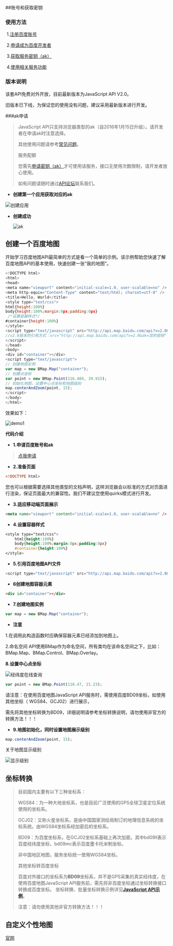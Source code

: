 ##账号和获取密钥

### 使用方法

​	1.[注册百度账号](https://passport.baidu.com/)

​	2.[申请成为百度开发者](http://lbsyun.baidu.com/apiconsole/key)

​	3.[获取服务密钥（ak）](http://lbsyun.baidu.com/apiconsole/key/create)

​	4.[使用相关服务功能](http://lbsyun.baidu.com/index.php?title=jspopular)

### 版本说明

该套API免费对外开放，目前最新版本为JavaScript API V2.0。

旧版本已下线，为保证您的使用没有问题，建议采用最新版本进行开发。

###ak申请

> JavaScript API只支持浏览器类型的ak（自2016年1月15日升级）。请开发者在申请ak时注意选择。
>
> 其他使用问题请参考[常见问题](http://lbsyun.baidu.com/index.php?title=jspopular/qa)。
>
> 服务配额
>
> 您需先[申请密钥（ak）](http://lbsyun.baidu.com/apiconsole/key?application=key)才可使用该服务，接口无使用次数限制，请开发者放心使用。
>
> 如有问题请随时通过[API论坛](http://bbs.lbsyun.baidu.com/forum.php?mod=forumdisplay&fid=5)联系我们。

- **创建第一个应用获取对应的ak**

![创建应用](img\创建应用.png)

- **创建成功**

  ![ak](img\ak.png)



## 创建一个百度地图

开始学习百度地图API最简单的方式是看一个简单的示例。该示例帮助您快速了解百度地图API的基本使用，快速创建一张“我的地图”。

```js
<!DOCTYPE html>  
<html>
<head>  
<meta name="viewport" content="initial-scale=1.0, user-scalable=no" />  
<meta http-equiv="Content-Type" content="text/html; charset=utf-8" />  
<title>Hello, World</title>  
<style type="text/css">  
html{height:100%}  
body{height:100%;margin:0px;padding:0px}  
 /*设置容器样式*/
#container{height:100%}  
</style>  
<script type="text/javascript" src="http://api.map.baidu.com/api?v=2.0&ak=您的密钥">
//v2.0版本的引用方式：src="http://api.map.baidu.com/api?v=2.0&ak=您的密钥"
</script>
</head>  
<body>  
<div id="container"></div> 
<script type="text/javascript"> 
// 创建地图实例  
var map = new BMap.Map("container");
// 创建点坐标  
var point = new BMap.Point(116.404, 39.915);
// 初始化地图，设置中心点坐标和地图级别
map.centerAndZoom(point, 15);
</script>  
</body>  
</html>
```

效果如下：

![demo1](img\demo1.png)

**代码介绍**

-  **1.申请百度账号和ak**

  > [点我申请](http://lbsyun.baidu.com/apiconsole/key)

- **2.准备页面**

```html
<!DOCTYPE html>
```

您也可以根据需要选择其他类型的文档声明，这样浏览器会以标准的方式对页面进行渲染，保证页面最大的兼容性。我们不建议您使用quirks模式进行开发。

- **3.适应移动端页面展示**

```html
<meta name="viewport" content="initial-scale=1.0, user-scalable=no" />  
```

- **4.设置容器样式**

```css
<style type="text/css">  
    html{height:100%}    
    body{height:100%;margin:0px;padding:0px}    
    #container{height:100%}    
</style> 
```

- **5.引用百度地图API文件**

```js
<script type="text/javascript" src="http://api.map.baidu.com/api?v=2.0&ak=您的密钥"></script>
```

- **6创建地图容器元素**

```html
<div id="container"></div> 
```

- **7.创建地图实例**

```js
var map = new BMap.Map("container"); 
```

- **注意**

1.在调用此构造函数时应确保容器元素已经添加到地图上。

2.命名空间 API使用BMap作为命名空间，所有类均在该命名空间之下，比如：BMap.Map、BMap.Control、BMap.Overlay。

**8.设置中心点坐标**

![经纬度在线查询](img\经纬度在线查询.png)

```js
var point = new BMap.Point(110.47, 21.23); 
```

请注意：在使用百度地图JavaScript API服务时，需使用百度BD09坐标，如使用其他坐标（ WGS84、GCJ02）进行展示，

需先将其他坐标转换为BD09，详细说明请参考坐标转换说明，请勿使用非官方的转换方法！！！

- **9.地图初始化，同时设置地图展示级别**

```js
map.centerAndZoom(point, 15);  
```

关于地图显示级别

![显示级别](img\显示级别.png)

## **坐标转换**

> 目前国内主要有以下三种坐标系：
>
> WGS84：为一种大地坐标系，也是目前广泛使用的GPS全球卫星定位系统使用的坐标系。
>
> GCJ02：又称火星坐标系，是由中国国家测绘局制订的地理信息系统的坐标系统。由WGS84坐标系经加密后的坐标系。
>
> BD09：为百度坐标系，在GCJ02坐标系基础上再次加密。其中bd09ll表示百度经纬度坐标，bd09mc表示百度墨卡托米制坐标。
>
> 非中国地区地图，服务坐标统一使用WGS84坐标。
>
> 其他坐标转百度坐标
>
> 百度对外接口的坐标系为**BD09**坐标系，并不是GPS采集的真实经纬度，在使用百度地图JavaScript API服务前，需先将非百度坐标通过坐标转换接口转换成百度坐标。 坐标转换、批量坐标转换示例详见[**JavaScript API示例**](http://lbsyun.baidu.com/jsdemo.htm#a5_2)。
>
> 注意：请勿使用其他非官方转换方法！！！

## 自定义个性地图

[官网](http://developer.baidu.com/map/custom/)